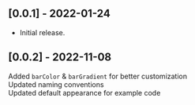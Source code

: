 ## [0.0.1] - 2022-01-24

* Initial release.

## [0.0.2] - 2022-11-08

Added `barColor` & `barGradient` for better customization\
Updated naming conventions\
Updated default appearance for example code
